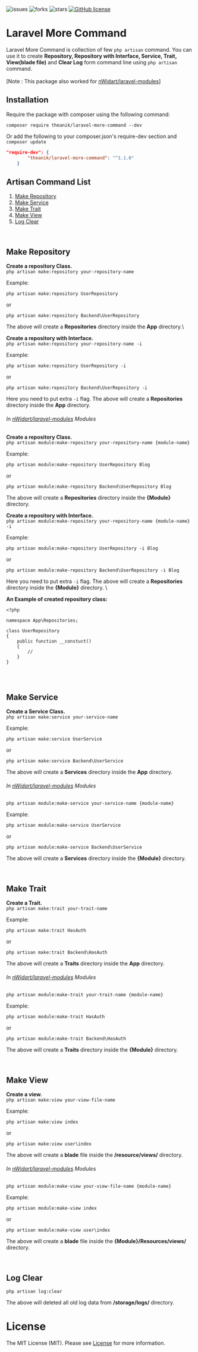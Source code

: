 ![issues](https://img.shields.io/github/issues/theanik/laravel-more-command??style=flat&logo=appveyor)
![forks](https://img.shields.io/github/forks/theanik/laravel-more-command?style=flat&logo=appveyor)
![stars](https://img.shields.io/github/stars/theanik/laravel-more-command?style=flat&logo=appveyor)
[![GitHub license](https://img.shields.io/github/license/theanik/laravel-more-command)](https://github.com/theanik/laravel-more-command/blob/master/LICENSE)

# Laravel More Command
Laravel More Command is collection of few `php artisan` command. You can use it to create __Repository, Repository with Interface, Service, Trait, View(blade file)__  and __Clear Log__ form command line using `php artisan` command.\
<br />
[Note : This package also worked for [nWidart/laravel-modules](https://github.com/nWidart/laravel-modules)]

## Installation
Require the package with composer using the following command:

```
composer require theanik/laravel-more-command --dev
```

Or add the following to your composer.json's require-dev section and `composer update`

```json
"require-dev": {
        "theanik/laravel-more-command": "^1.1.0"
    }
```
## Artisan Command List

<!-- List Of Command -->
<div>
  <ol>
    <li><a href="#Make-Repository">Make Repository</a></li>
    <li><a href="#Make-Service">Make Service</a></li>
    <li><a href="#Make-Trait">Make Trait</a></li>
    <li><a href="#Make-View">Make View</a></li>
    <li><a href="#Log-Clear">Log Clear</a></li>
  </ol>
</div>
<!-- End list of command -->

<br />

## Make Repository

__Create a repository Class.__\
`php artisan make:repository your-repository-name`

Example:
```
php artisan make:repository UserRepository
```
or
```
php artisan make:repository Backend\UserRepository
```

The above will create a **Repositories** directory inside the **App** directory.\

__Create a repository with Interface.__\
`php artisan make:repository your-repository-name -i`

Example:
```
php artisan make:repository UserRepository -i
```
or
```
php artisan make:repository Backend\UserRepository -i
```
Here you need to put extra `-i` flag.
The above will create a **Repositories** directory inside the **App** directory.


###### In [nWidart/laravel-modules](https://github.com/nWidart/laravel-modules) Modules

__Create a repository Class.__\
`php artisan module:make-repository your-repository-name {module-name}`

Example:
```
php artisan module:make-repository UserRepository Blog
```
or
```
php artisan module:make-repository Backend\UserRepository Blog
```

The above will create a **Repositories** directory inside the **{Module}** directory.

__Create a repository with Interface.__\
`php artisan module:make-repository your-repository-name {module-name} -i`

Example:
```
php artisan module:make-repository UserRepository -i Blog
```
or
```
php artisan module:make-repository Backend\UserRepository -i Blog
```
Here you need to put extra `-i` flag.
The above will create a **Repositories** directory inside the **{Module}** directory.
\

__An Example of created repository class:__

```
<?php

namespace App\Repositories;

class UserRepository
{
    public function __constuct()
    {
        //
    }
}


```

<br />


## Make Service

__Create a Service Class.__\
`php artisan make:service your-service-name`

Example:
```
php artisan make:service UserService
```
or
```
php artisan make:service Backend\UserService
```
The above will create a **Services** directory inside the **App** directory.


###### In [nWidart/laravel-modules](https://github.com/nWidart/laravel-modules) Modules

`php artisan module:make-service your-service-name {module-name}`

Example:
```
php artisan module:make-service UserService
```
or
```
php artisan module:make-service Backend\UserService
```
The above will create a **Services** directory inside the **{Module}** directory.


<br />

## Make Trait

__Create a Trait.__\
`php artisan make:trait your-trait-name`

Example:
```
php artisan make:trait HasAuth
```
or
```
php artisan make:trait Backend\HasAuth
```
The above will create a **Traits** directory inside the **App** directory.

###### In [nWidart/laravel-modules](https://github.com/nWidart/laravel-modules) Modules

`php artisan module:make-trait your-trait-name {module-name}`

Example:
```
php artisan module:make-trait HasAuth
```
or
```
php artisan module:make-trait Backend\HasAuth
```
The above will create a **Traits** directory inside the **{Module}** directory.




<br />

## Make View
__Create a view.__\
`php artisan make:view your-view-file-name`

Example:
```
php artisan make:view index
```
or
```
php artisan make:view user\index
```
The above will create a **blade** file inside the **/resource/views/** directory.

###### In [nWidart/laravel-modules](https://github.com/nWidart/laravel-modules) Modules

`php artisan module:make-view your-view-file-name {module-name}`

Example:
```
php artisan module:make-view index
```
or
```
php artisan module:make-view user\index
```
The above will create a **blade** file inside the **{Module}/Resources/views/** directory.



<br />

## Log Clear

`php artisan log:clear`

The above will deleted all old log data from **/storage/logs/** directory.




# License

The MIT License (MIT). Please see [License](LICENSE) for more information.
